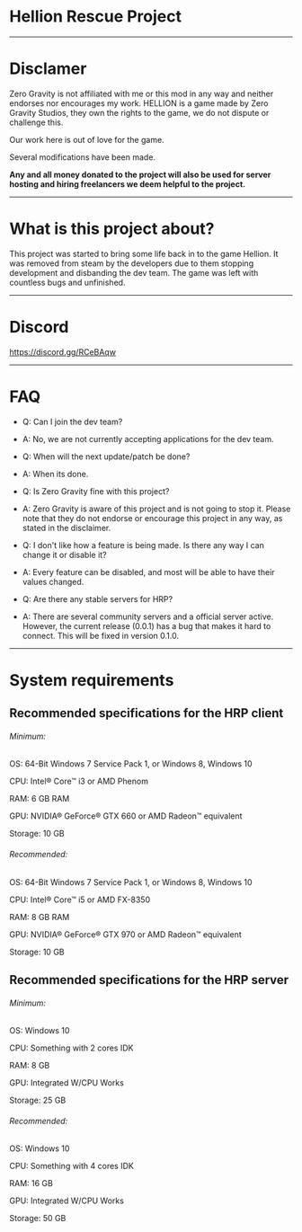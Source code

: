 # Hellion Rescue Project

-------------------------

# Disclamer

Zero Gravity is not affiliated with me or this mod in any way and neither endorses nor encourages my work. HELLION is a game made by Zero Gravity Studios, they own the rights to the game, we do not dispute or challenge this.

Our work here is out of love for the game.

Several modifications have been made.

**Any and all money donated to the project will also be used for server hosting and hiring freelancers we deem helpful to the project.**

-------------------------

# What is this project about?

This project was started to bring some life back in to the game Hellion. It was removed from steam by the developers due to them stopping development and disbanding the dev team. The game was left with countless bugs and unfinished. 

-------------------------

# Discord

https://discord.gg/RCeBAqw

-------------------------

# FAQ

- Q: Can I join the dev team?
- A: No, we are not currently accepting applications for the dev team. 

- Q: When will the next update/patch be done?
- A: When its done.

- Q: Is Zero Gravity fine with this project?
- A: Zero Gravity is aware of this project and is not going to stop it. Please note that they do not endorse or encourage this project in any way, as stated in the disclaimer.

- Q: I don't like how a feature is being made. Is there any way I can change it or disable it?
- A: Every feature can be disabled, and most will be able to have their values changed.

- Q: Are there any stable servers for HRP? 
- A: There are several community servers and a official server active. However, the current release (0.0.1) has a bug that makes it hard to connect. This will be fixed in version 0.1.0.

-------------------------

# System requirements

## Recommended specifications for the HRP client

###### Minimum:

OS: 64-Bit Windows 7 Service Pack 1, or Windows 8, Windows 10

CPU: Intel® Core™ i3 or AMD Phenom

RAM: 6 GB RAM

GPU: NVIDIA® GeForce® GTX 660 or AMD Radeon™ equivalent

Storage: 10 GB

###### Recommended:

OS: 64-Bit Windows 7 Service Pack 1, or Windows 8, Windows 10

CPU: Intel® Core™ i5 or AMD FX-8350

RAM: 8 GB RAM

GPU: NVIDIA® GeForce® GTX 970 or AMD Radeon™ equivalent

Storage: 10 GB

## Recommended specifications for the HRP server

###### Minimum:

OS: Windows 10

CPU: Something with 2 cores IDK

RAM: 8 GB

GPU: Integrated W/CPU Works

Storage: 25 GB

###### Recommended: 

OS: Windows 10

CPU: Something with 4 cores IDK

RAM: 16 GB

GPU: Integrated W/CPU Works

Storage: 50 GB
